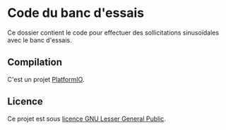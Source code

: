 # Code du banc d'essais

Ce dossier contient le code pour effectuer des sollicitations sinusoïdales
avec le banc d'essais.

## Compilation

C'est un projet [PlatformIO](https://platformio.org/).

## Licence

Ce projet est sous [licence GNU Lesser General Public](https://www.gnu.org/licenses/lgpl-3.0.en.html).


